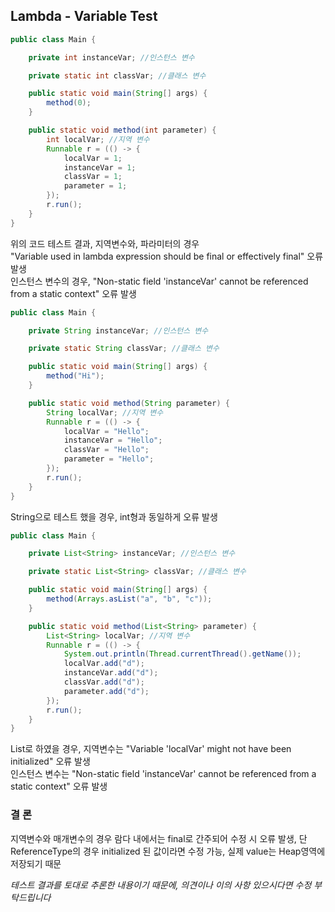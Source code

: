 ## Lambda - Variable Test

~~~java
public class Main {

    private int instanceVar; //인스턴스 변수

    private static int classVar; //클래스 변수

    public static void main(String[] args) {
        method(0);
    }

    public static void method(int parameter) {
        int localVar; //지역 변수
        Runnable r = (() -> {
            localVar = 1;
            instanceVar = 1;
            classVar = 1;
            parameter = 1;
        });
        r.run();
    }
}
~~~
위의 코드 테스트 결과, 지역변수와, 파라미터의 경우  
"Variable used in lambda expression should be final or effectively final" 오류 발생  
인스턴스 변수의 경우, "Non-static field 'instanceVar' cannot be referenced from a static context" 오류 발생

~~~java
public class Main {

    private String instanceVar; //인스턴스 변수

    private static String classVar; //클래스 변수

    public static void main(String[] args) {
        method("Hi");
    }

    public static void method(String parameter) {
        String localVar; //지역 변수
        Runnable r = (() -> {
            localVar = "Hello";
            instanceVar = "Hello";
            classVar = "Hello";
            parameter = "Hello";
        });
        r.run();
    }
}
~~~
String으로 테스트 했을 경우, int형과 동일하게 오류 발생

~~~java
public class Main {

    private List<String> instanceVar; //인스턴스 변수

    private static List<String> classVar; //클래스 변수

    public static void main(String[] args) {
        method(Arrays.asList("a", "b", "c"));
    }

    public static void method(List<String> parameter) {
        List<String> localVar; //지역 변수
        Runnable r = (() -> {
            System.out.println(Thread.currentThread().getName());
            localVar.add("d");
            instanceVar.add("d");
            classVar.add("d");
            parameter.add("d");
        });
        r.run();
    }
}
~~~
List로 하였을 경우, 지역변수는 "Variable 'localVar' might not have been initialized" 오류 발생   
인스턴스 변수는 "Non-static field 'instanceVar' cannot be referenced from a static context" 오류 발생  
  
### 결  론
지역변수와 매개변수의 경우 람다 내에서는 final로 간주되어 수정 시 오류 발생,
단 ReferenceType의 경우 initialized 된 값이라면 수정 가능, 실제 value는 Heap영역에 저장되기 때문

_테스트 결과를 토대로 추론한 내용이기 때문에, 의견이나 이의 사항 있으시다면 수정 부탁드립니다_